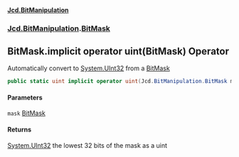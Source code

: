 #### [Jcd.BitManipulation](index.md 'index')

### [Jcd.BitManipulation](Jcd.BitManipulation 'Jcd.BitManipulation').[BitMask](Jcd.BitManipulation.BitMask 'Jcd.BitManipulation.BitMask')

## BitMask.implicit operator uint(BitMask) Operator

Automatically convert to [System.UInt32](https://docs.microsoft.com/en-us/dotnet/api/System.UInt32 'System.UInt32') from a [BitMask](Jcd.BitManipulation.BitMask 'Jcd.BitManipulation.BitMask')

```csharp
public static uint implicit operator uint(Jcd.BitManipulation.BitMask mask);
```

#### Parameters

<a name='Jcd.BitManipulation.BitMask.op_Implicituint(Jcd.BitManipulation.BitMask).mask'></a>

`mask` [BitMask](Jcd.BitManipulation.BitMask 'Jcd.BitManipulation.BitMask')

#### Returns

[System.UInt32](https://docs.microsoft.com/en-us/dotnet/api/System.UInt32 'System.UInt32')
the lowest 32 bits of the mask as a uint